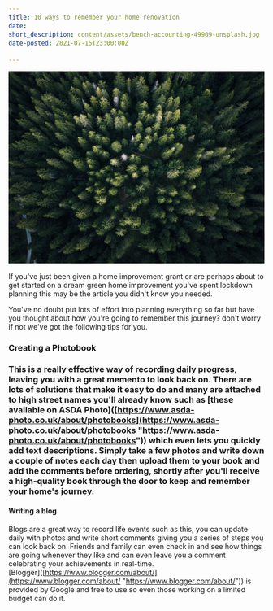 ```yaml
---
title: 10 ways to remember your home renovation
date: 
short_description: content/assets/bench-accounting-49909-unsplash.jpg
date-posted: 2021-07-15T23:00:00Z

---
```

![](content/assets/fabio-comparelli-696506-unsplash.jpg)

If you've just been given a home improvement grant or are perhaps about to get started on a dream green home improvement you've spent lockdown planning this may be the article you didn't know you needed.

You've no doubt put lots of effort into planning everything so far but have you thought about how you're going to remember this journey? don't worry if not we've got the following tips for you.

### **Creating a Photobook**

### This is a really effective way of recording daily progress, leaving you with a great memento to look back on. There are lots of solutions that make it easy to do and many are attached to high street names you'll already know such as \[these available on ASDA Photo\]([https://www.asda-photo.co.uk/about/photobooks](https://www.asda-photo.co.uk/about/photobooks "https://www.asda-photo.co.uk/about/photobooks")) which even lets you quickly add text descriptions. Simply take a few photos and write down a couple of notes each day then upload them to your book and add the comments before ordering, shortly after you'll receive a high-quality book through the door to keep and remember your home's journey.

#### **Writing a blog**

Blogs are a great way to record life events such as this, you can update daily with photos and write short comments giving you a series of steps you can look back on. Friends and family can even check in and see how things are going whenever they like and can even leave you a comment celebrating your achievements in real-time.  
\[Blogger\]([https://www.blogger.com/about/](https://www.blogger.com/about/ "https://www.blogger.com/about/")) is provided by Google and free to use so even those working on a limited budget can do it.